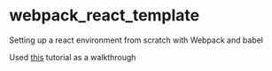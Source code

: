 # webpack_react_template
Setting up a react environment from scratch with Webpack and babel

Used [this]("https://www.valentinog.com/blog/babel/") tutorial as a walkthrough
